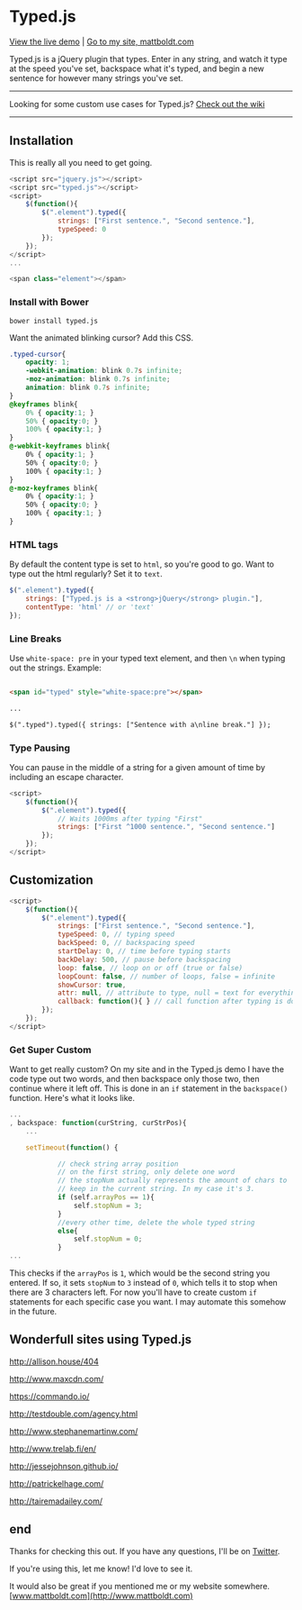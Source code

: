 Typed.js
========

[View the live demo](http://www.mattboldt.com/demos/typed-js/) | [Go to my site, mattboldt.com](http://www.mattboldt.com)

Typed.js is a jQuery plugin that types. Enter in any string, and watch it type at the speed you've set, backspace what it's typed, and begin a new sentence for however many strings you've set.

---

Looking for some custom use cases for Typed.js? [Check out the wiki](https://github.com/mattboldt/typed.js/wiki)

---

Installation
------------
This is really all you need to get going.

~~~ javascript
<script src="jquery.js"></script>
<script src="typed.js"></script>
<script>
  	$(function(){
      	$(".element").typed({
			strings: ["First sentence.", "Second sentence."],
			typeSpeed: 0
      	});
  	});
</script>
...

<span class="element"></span>
~~~

### Install with Bower

~~~
bower install typed.js
~~~


Want the animated blinking cursor? Add this CSS.

~~~ scss
.typed-cursor{
	opacity: 1;
	-webkit-animation: blink 0.7s infinite;
	-moz-animation: blink 0.7s infinite;
	animation: blink 0.7s infinite;
}
@keyframes blink{
	0% { opacity:1; }
	50% { opacity:0; }
	100% { opacity:1; }
}
@-webkit-keyframes blink{
	0% { opacity:1; }
	50% { opacity:0; }
	100% { opacity:1; }
}
@-moz-keyframes blink{
	0% { opacity:1; }
	50% { opacity:0; }
	100% { opacity:1; }
}
~~~

### HTML tags

By default the content type is set to `html`, so you're good to go. Want to type out the html regularly? Set it to `text`.

~~~ javascript
$(".element").typed({
	strings: ["Typed.js is a <strong>jQuery</strong> plugin."],
	contentType: 'html' // or 'text'
});
~~~

### Line Breaks

Use `white-space: pre` in your typed text element, and then `\n` when typing out the strings. Example:

~~~ html

<span id="typed" style="white-space:pre"></span>

...

$(".typed").typed({ strings: ["Sentence with a\nline break."] });

~~~

### Type Pausing

You can pause in the middle of a string for a given amount of time by including an escape character.

~~~ javascript
<script>
	$(function(){
      	$(".element").typed({
      		// Waits 1000ms after typing "First"
			strings: ["First ^1000 sentence.", "Second sentence."]
      	});
 	});
</script>
~~~


Customization
----

~~~ javascript
<script>
	$(function(){
      	$(".element").typed({
			strings: ["First sentence.", "Second sentence."],
			typeSpeed: 0, // typing speed
			backSpeed: 0, // backspacing speed
			startDelay: 0, // time before typing starts
			backDelay: 500, // pause before backspacing
			loop: false, // loop on or off (true or false)
			loopCount: false, // number of loops, false = infinite
			showCursor: true,
			attr: null, // attribute to type, null = text for everything except inputs, which default to placeholder
			callback: function(){ } // call function after typing is done
      	});
 	});
</script>
~~~


### Get Super Custom

Want to get really custom? On my site and in the Typed.js demo I have the code type out two words, and then backspace only those two, then continue where it left off. This is done in an `if` statement in the `backspace()` function. Here's what it looks like.

~~~ javascript
...
, backspace: function(curString, curStrPos){
	...

	setTimeout(function() {

			// check string array position
			// on the first string, only delete one word
			// the stopNum actually represents the amount of chars to
			// keep in the current string. In my case it's 3.
			if (self.arrayPos == 1){
				self.stopNum = 3;
			}
			//every other time, delete the whole typed string
			else{
				self.stopNum = 0;
			}
...
~~~

This checks if the `arrayPos` is `1`, which would be the second string you entered. If so, it sets `stopNum` to `3` instead of `0`, which tells it to stop when there are 3 characters left. For now you'll have to create custom `if` statements for each specific case you want. I may automate this somehow in the future.


Wonderfull sites using Typed.js
---
http://allison.house/404

http://www.maxcdn.com/

https://commando.io/

http://testdouble.com/agency.html

http://www.stephanemartinw.com/

http://www.trelab.fi/en/

http://jessejohnson.github.io/

http://patrickelhage.com/

http://tairemadailey.com/


end
---

Thanks for checking this out. If you have any questions, I'll be on [Twitter](http://www.twitter.com/atmattb).

If you're using this, let me know! I'd love to see it.

It would also be great if you mentioned me or my website somewhere. [www.mattboldt.com](http://www.mattboldt.com)


